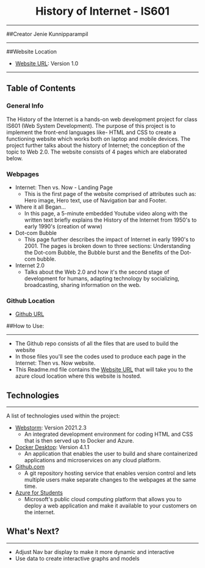 <h1 align="center">
History of Internet - IS601
</h1>

***

##Creator
Jenie Kunnipparampil
***

##Website Location
* [Website URL](http://thejenieproject.eastus.azurecontainer.io): Version 1.0
***

## Table of Contents
<a name="general-info"></a>
### General Info
The History of the Internet is a hands-on web development project for class IS601 (Web System Development).
The purpose of this project is to implement the front-end languages like- HTML and CSS to create a functioning website which works both on laptop and mobile devices.
The project further talks about the history of Internet; the conception of the topic to Web 2.0. The website consists of 4 pages which are elaborated below.


### Webpages
* Internet: Then vs. Now - Landing Page
    * This is the first page of the website comprised of attributes such as: Hero image, Hero text, use of Navigation bar and Footer.
* Where it all Began...
    * In this page, a 5-minute embedded Youtube video along with the written text briefly explains the History of the Internet from 1950's to
  early 1990's (creation of www) 
* Dot-com Bubble
    * This page further describes the impact of Internet in early 1990's to 2001. The pages is broken down to three sections: Understanding the Dot-com Bubble, 
  the Bubble burst and the Benefits of the Dot-com bubble.
* Internet 2.0
    * Talks about the Web 2.0 and how it's the second stage of development for humans, adapting technology by socializing, broadcasting, sharing information on the web.  

### Github Location
* [Github URL](https://github.com/Jeniek09/Internet-history)

##How to Use:
***
* The Github repo consists of all the files that are used to build the website
* In those files you'll see the codes used to produce each page in the Internet: Then vs. Now website.
* This Readme.md file contains the [Website URL](http://thejenieproject.eastus.azurecontainer.io) that
will take you to the azure cloud location where this website is hosted.


## Technologies
***
A list of technologies used within the project:
* [Webstorm](https://www.jetbrains.com/webstorm/download/#section=windows): Version 2021.2.3
    * An integrated development environment for coding HTML and CSS that is then served up to Docker and Azure.
* [Docker Desktop](https://desktop.docker.com/win/main/amd64/Docker%20Desktop%20Installer.exe?utm_source=docker&amp;utm_medium=webreferral&amp;utm_campaign=dd-smartbutton&amp;utm_location=module): Version 4.1.1
    * An application that enables the user to build and share containerized applications and microservices on any cloud platform.
* [Github.com](https://example.com)
    * A git repository hosting service that enables version control and lets multiple users make separate changes to the webpages at the same time.
* [Azure for Students](https://portal.azure.com/#home)
    * Microsoft's public cloud computing platform that allows you to deploy a web application and make it available to your customers on the internet.

## What's Next?
***
* Adjust Nav bar display to make it more dynamic and interactive
* Use data to create interactive graphs and models

